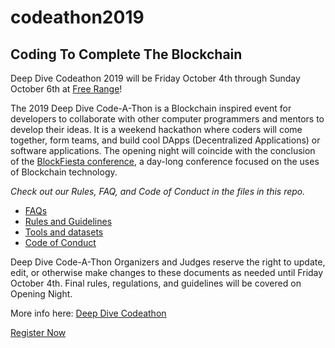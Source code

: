 # codeathon2019
## Coding To Complete The Blockchain

Deep Dive Codeathon 2019 will be Friday October 4th through Sunday October 6th at [Free Range](https://freerangespaces.com/)!

The 2019 Deep Dive Code-A-Thon is a Blockchain inspired event for developers to collaborate with other computer programmers and mentors to develop their ideas. It is a weekend hackathon where coders will come together, form teams, and build cool DApps (Decentralized Applications) or software applications. The opening night will coincide with the conclusion of the [BlockFiesta conference](https://www.blockfiesta.org/), a day-long conference focused on the uses of Blockchain technology.

_Check out our Rules, FAQ, and Code of Conduct in the files in this repo._

- [FAQs](FAQ.md)
- [Rules and Guidelines](rules-guidelines.md)
- [Tools and datasets](tools-and-datasets.md)
- [Code of Conduct](code-of-conduct.md)

Deep Dive Code-A-Thon Organizers and Judges reserve the right to update, edit, or otherwise make changes to these documents as needed until Friday October 4th. Final rules, regulations, and guidelines will be covered on Opening Night.

More info here: [Deep Dive Codeathon](https://deepdivecoding.com/deep-dive-codeathon/)

[Register Now](https://www.eventbrite.com/e/deep-dive-code-a-thon-2019-tickets-63821497818)
